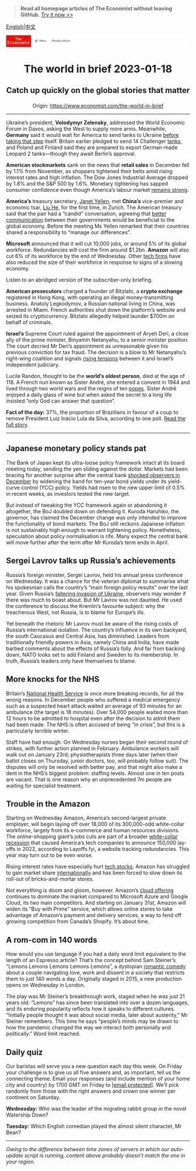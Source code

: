 > **Read all homepage articles of The Economist without leaving GitHub.** [Try it now >>](https://arielherself.github.io/te)

[English](https://github.com/arielherself/espresso/blob/main/README.md)|[中文](https://github-com.translate.goog/arielherself/espresso/blob/main/README.md?_x_tr_sl=en&_x_tr_tl=zh-CN&_x_tr_hl=zh-CN&_x_tr_pto=wapp)



![The Economist](menubar.png)

# <p align="center">The world in brief 2023-01-18</p>

## <p align="center">Catch up quickly on the global stories that matter</p>

<p align="center">Origin: <a href="https://www.economist.com/the-world-in-brief">https://www.economist.com/the-world-in-brief</a><hr>

Ukraine’s president, <strong>Volodymyr Zelensky</strong>, addressed the World Economic Forum in Davos, asking the West to supply more arms. Meanwhile, <strong>Germany</strong> said it would wait for America to send tanks to Ukraine [before taking that step](https://www.economist.com/leaders/2023/01/11/the-west-should-supply-tanks-to-ukraine) itself. Britain earlier pledged to send 14 Challenger [tanks](https://www.economist.com/the-economist-explains/2023/01/05/what-is-a-tank-and-does-frances-gift-to-ukraine-fit-the-bill), and Poland and Finland said they are prepared to export German-made Leopard 2 tanks—though they await Berlin’s approval.

<strong>American stockmarkets</strong> sank on the news that <strong>retail sales</strong> in December fell by 1.1% from November, as shoppers tightened their belts amid rising interest rates and high inflation. The Dow Jones Industrial Average dropped by 1.8% and the S&amp;P 500 by 1.6%. Monetary tightening has sapped consumer confidence even though America’s labour market [remains strong](https://www.economist.com/graphic-detail/2023/01/16/an-economic-calm-before-the-storm).

<strong>America’s</strong> treasury secretary, [Janet Yellen](https://www.economist.com/culture/2022/11/03/two-new-biographies-explore-the-rise-and-reign-of-janet-yellen), met <strong>China’s</strong> vice-premier and economic tsar, [Liu He](https://www.economist.com/china/2022/09/29/who-will-be-chinas-next-economic-tsar), for the first time, in Zurich. The American treasury said that the pair had a “candid” conversation, agreeing that [better communication](https://www.economist.com/china/2022/11/17/america-and-china-try-to-get-along) between their governments would be beneficial to the global economy. Before the meeting Ms Yellen remarked that their countries shared a responsibility to “manage our differences”.

<strong>Microsoft</strong> announced that it will cut 10,000 jobs, or around 5% of its global workforce. Redundancies will cost the firm around $1.2bn. <strong>Amazon</strong> will also cut 6% of its workforce by the end of Wednesday. Other [tech firms](https://www.economist.com/business/2022/11/10/as-tech-lay-offs-spread-meta-sacks-11000-workers) have also reduced the size of their workforce in response to signs of a slowing economy.

Listen to an abridged version of the subscriber-only briefing.

<strong>American prosecutors</strong> charged a founder of Bitzlato, a <strong>crypto exchange</strong> registered in Hong Kong, with operating an illegal money-transmitting business. Anatoly Legkodymov, a Russian national living in China, was arrested in Miami. French authorities shut down the platform’s website and seized its cryptocurrency. Bitzlato allegedly helped launder $700m on behalf of criminals. 

<strong>Israel’s </strong>Supreme Court ruled against the appointment of Aryeh Deri, a close ally of the prime minister, Binyamin Netanyahu, to a senior minister position. The court decried Mr Deri’s appointment as unreasonable given his previous conviction for tax fraud. The decision is a blow to Mr Netanyahu’s right-wing coalition and signals [rising tensions](https://www.economist.com/middle-east-and-africa/2023/01/16/netanyahu-rushes-to-take-on-israels-supreme-court) between it and Israel’s independent judiciary.

Lucile Randon, thought to be the <strong>world’s oldest person</strong>, died at the age of 118. A French nun known as Sister André, she entered a convent in 1944 and lived through two world wars and the reigns of ten [popes](https://www.economist.com/international/2023/01/02/the-death-of-pope-benedict-removes-a-problem-for-liberal-catholics). Sister André enjoyed a daily glass of wine but when asked the secret to a long life insisted “only God can answer that question”.

<strong>Fact of the day:</strong> 37%, the proportion of Brazilians in favour of a coup to remove President Luiz Inácio Lula da Silva, according to one poll. [Read the full story](https://www.economist.com/leaders/2023/01/12/how-brazil-should-deal-with-the-bolsonarista-insurrection).

----------

## Japanese monetary policy stands pat

The Bank of Japan kept its ultra-loose policy framework intact at its board meeting today, sending the yen sliding against the dollar. Markets had been bracing for another surprise after the central bank [shocked observers in December](https://www.economist.com/finance-and-economics/2022/12/20/the-bank-of-japan-shocks-investors) by widening the band for ten-year bond yields under its yield-curve control (YCC) policy. Yields had risen to the new upper limit of 0.5% in recent weeks, as investors tested the new target.

But instead of tweaking the YCC framework again or abandoning it altogether, the BoJ doubled down on defending it. Kuroda Haruhiko, the governor, has claimed the December change was only intended to improve the functionality of bond markets. The BoJ still reckons Japanese inflation is not sustainably high enough to warrant tightening policy. Nonetheless, speculation about policy normalisation is rife. Many expect the central bank will move further after the term after Mr Kuroda’s term ends in April.

## Sergei Lavrov talks up Russia’s achievements

Russia’s foreign minister, Sergei Lavrov, held his annual press conference on Wednesday. It was a chance for the veteran diplomat to summarise what his spokesman calls the country’s “main foreign policy results” over the last year. Given Russia’s [faltering invasion of Ukraine](https://www.economist.com/europe/2023/01/16/a-russian-town-counts-the-cost-of-vladimir-putins-war), observers may wonder if there was much to boast about. But Mr Lavrov was not daunted. He used the conference to discuss the Kremlin’s favourite subject: why the treacherous West, not Russia, is to blame for Europe’s ills. 

Yet beneath the rhetoric Mr Lavrov must be aware of the rising costs of Russia’s international isolation. The country’s influence in its own backyard, the south Caucasus and Central Asia, has diminished. Leaders from traditionally friendly powers in Asia, namely China and India, have made barbed comments about the effects of Russia’s folly. And far from backing down, NATO looks set to add Finland and Sweden to its membership. In truth, Russia’s leaders only have themselves to blame.

## More knocks for the NHS

Britain’s [National Health Service](https://www.economist.com/finance-and-economics/2023/01/15/why-health-care-services-are-in-chaos-everywhere) is once more breaking records, for all the wrong reasons. In December people who suffered a medical emergency such as a suspected heart attack waited an average of 93 minutes for an ambulance (the target is 18 minutes). Over 54,000 people waited more than 12 hours to be admitted to hospital even after the decision to admit them had been made. The NHS is often accused of being “in crisis”, but this is a particularly terrible winter.

Staff have had enough. On Wednesday nurses began their second round of strikes, with further action planned in February. Ambulance workers will walk out on January 23rd; physiotherapists three days later (when their ballot closes on Thursday, junior doctors, too, will probably follow suit). The disputes will only be resolved with better pay, and that might also make a dent in the NHS’s biggest problem: staffing levels. Almost one in ten posts are vacant. That is one reason why an unprecedented 7m people are waiting for specialist treatment. 

## Trouble in the Amazon

Starting on Wednesday Amazon, America’s second-largest private employer, will begin laying off over 18,000 of its 300,000-odd white-collar workforce, largely from its e-commerce and human resources divisions. The online-shopping giant’s jobs cuts are part of a broader [white-collar recession](https://www.economist.com/business/2022/12/04/is-a-white-collar-recession-looming) that caused America’s tech companies to announce 150,000 lay-offs in 2022, according to Layoffs.fyi, a website tracking redundancies. This year may turn out to be even worse.

Rising interest rates have especially hurt [tech stocks](https://www.economist.com/business/2022/12/24/how-techs-defiance-of-economic-gravity-came-to-an-abrupt-end). Amazon has struggled to gain market share [internationally](https://www.economist.com/business/2022/06/16/amazon-has-a-rest-of-the-world-problem) and has been forced to slow down its roll-out of bricks-and-mortar stores. 

Not everything is doom and gloom, however. Amazon’s [cloud offering](https://www.economist.com/business/2022/08/29/the-cloud-computing-giants-are-vying-to-protect-fat-profits) continues to dominate the market compared to Microsoft Azure and Google Cloud, its two main competitors. And starting on January 31st, Amazon will widen its “Buy with Prime” service, which allows online stores to take advantage of Amazon’s payment and delivery services, a way to fend off growing competition from Canada’s Shopify. It’s about time.

## A rom-com in 140 words

How would you use language if you had a daily word limit equivalent to the length of an Espresso article? That’s the concept behind Sam Steiner’s “Lemons Lemons Lemons Lemons Lemons”, a dystopian [romantic comedy](https://www.economist.com/culture/2022/02/14/a-new-oral-history-of-the-modern-romantic-comedy) about a couple navigating love, work and dissent in a society that restricts them to just 140 words a day. Originally staged in 2015, a new production opens on Wednesday in London. 

The play was Mr Steiner’s breakthrough work, staged when he was just 21 years old. “Lemons” has since been translated into over a dozen languages, and its enduring popularity reflects how it speaks to different cultures. “Initially people thought it was about social media, later about austerity,” Mr Steiner remembers. This time he says “people’s minds may be drawn to how the pandemic changed the way we interact both personally and politically.” Word limit reached.

## Daily quiz

Our baristas will serve you a new question each day this week. On Friday your challenge is to give us all five answers and, as important, tell us the connecting theme. Email your responses (and include mention of your home city and country) by 1700 GMT on Friday to [<span class="__cf_email__" data-cfemail="613014081b241211130412120e2104020e0f0e0c0812154f020e0c">[email&#160;protected]</span>](https://mail.google.com/mail/?view=cm&amp;fs=1&amp;tf=1&amp;to=QuizEspresso@economist.com). We’ll pick randomly from those with the right answers and crown one winner per continent on Saturday.

<strong>Wednesday: </strong>Who was the leader of the migrating rabbit group in the novel Watership Down?

<strong>Tuesday:</strong> Which English comedian played the almost silent character, Mr Bean?

----------

*Owing to the difference between time zones of servers in which our auto-update script is running, content above probably doesn't match the one in your region.*
